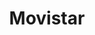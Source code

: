 ---
title: "Movistar"
url: /trujillo/movistar-avenida-jose-faustino-sanchez-carrion/
shop: teléfono móvil
---
